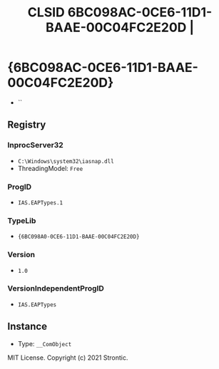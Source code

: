 ﻿---
title: "CLSID 6BC098AC-0CE6-11D1-BAAE-00C04FC2E20D | "
excerpt: What is COM-Object CLSID 6BC098AC-0CE6-11D1-BAAE-00C04FC2E20D?
---

# {6BC098AC-0CE6-11D1-BAAE-00C04FC2E20D}

* ``

## Registry


### InprocServer32

* `C:\Windows\system32\iasnap.dll`
* ThreadingModel: `Free`

### ProgID

* `IAS.EAPTypes.1`

### TypeLib

* `{6BC098A0-0CE6-11D1-BAAE-00C04FC2E20D}`

### Version

* `1.0`

### VersionIndependentProgID

* `IAS.EAPTypes`

## Instance

* Type: `__ComObject`

MIT License. Copyright (c) 2021 Strontic.


